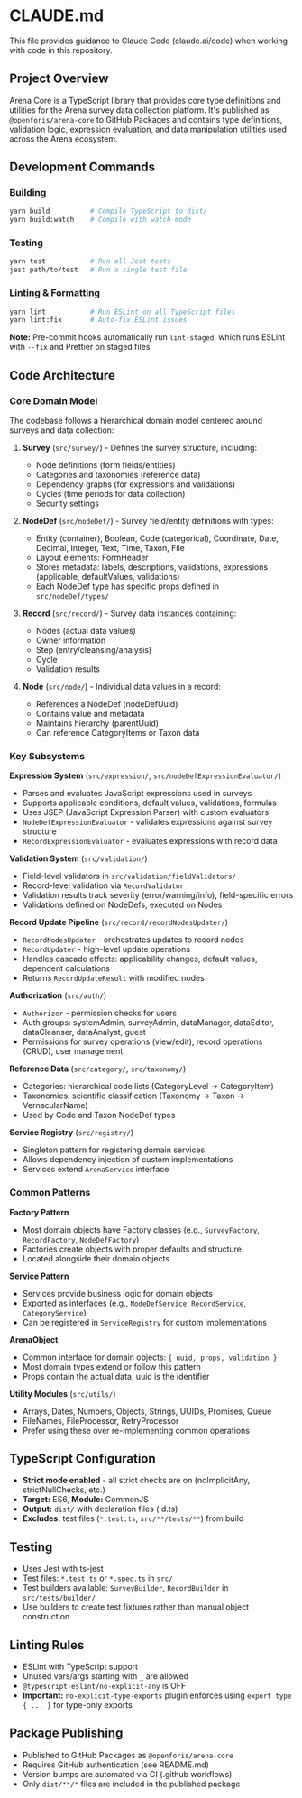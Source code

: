 # CLAUDE.md

This file provides guidance to Claude Code (claude.ai/code) when working with code in this repository.

## Project Overview

Arena Core is a TypeScript library that provides core type definitions and utilities for the Arena survey data collection platform. It's published as `@openforis/arena-core` to GitHub Packages and contains type definitions, validation logic, expression evaluation, and data manipulation utilities used across the Arena ecosystem.

## Development Commands

### Building

```bash
yarn build          # Compile TypeScript to dist/
yarn build:watch    # Compile with watch mode
```

### Testing

```bash
yarn test           # Run all Jest tests
jest path/to/test   # Run a single test file
```

### Linting & Formatting

```bash
yarn lint           # Run ESLint on all TypeScript files
yarn lint:fix       # Auto-fix ESLint issues
```

**Note:** Pre-commit hooks automatically run `lint-staged`, which runs ESLint with `--fix` and Prettier on staged files.

## Code Architecture

### Core Domain Model

The codebase follows a hierarchical domain model centered around surveys and data collection:

1. **Survey** (`src/survey/`) - Defines the survey structure, including:
   - Node definitions (form fields/entities)
   - Categories and taxonomies (reference data)
   - Dependency graphs (for expressions and validations)
   - Cycles (time periods for data collection)
   - Security settings

2. **NodeDef** (`src/nodeDef/`) - Survey field/entity definitions with types:
   - Entity (container), Boolean, Code (categorical), Coordinate, Date, Decimal, Integer, Text, Time, Taxon, File
   - Layout elements: FormHeader
   - Stores metadata: labels, descriptions, validations, expressions (applicable, defaultValues, validations)
   - Each NodeDef type has specific props defined in `src/nodeDef/types/`

3. **Record** (`src/record/`) - Survey data instances containing:
   - Nodes (actual data values)
   - Owner information
   - Step (entry/cleansing/analysis)
   - Cycle
   - Validation results

4. **Node** (`src/node/`) - Individual data values in a record:
   - References a NodeDef (nodeDefUuid)
   - Contains value and metadata
   - Maintains hierarchy (parentUuid)
   - Can reference CategoryItems or Taxon data

### Key Subsystems

**Expression System** (`src/expression/`, `src/nodeDefExpressionEvaluator/`)

- Parses and evaluates JavaScript expressions used in surveys
- Supports applicable conditions, default values, validations, formulas
- Uses JSEP (JavaScript Expression Parser) with custom evaluators
- `NodeDefExpressionEvaluator` - validates expressions against survey structure
- `RecordExpressionEvaluator` - evaluates expressions with record data

**Validation System** (`src/validation/`)

- Field-level validators in `src/validation/fieldValidators/`
- Record-level validation via `RecordValidator`
- Validation results track severity (error/warning/info), field-specific errors
- Validations defined on NodeDefs, executed on Nodes

**Record Update Pipeline** (`src/record/recordNodesUpdater/`)

- `RecordNodesUpdater` - orchestrates updates to record nodes
- `RecordUpdater` - high-level update operations
- Handles cascade effects: applicability changes, default values, dependent calculations
- Returns `RecordUpdateResult` with modified nodes

**Authorization** (`src/auth/`)

- `Authorizer` - permission checks for users
- Auth groups: systemAdmin, surveyAdmin, dataManager, dataEditor, dataCleanser, dataAnalyst, guest
- Permissions for survey operations (view/edit), record operations (CRUD), user management

**Reference Data** (`src/category/`, `src/taxonomy/`)

- Categories: hierarchical code lists (CategoryLevel → CategoryItem)
- Taxonomies: scientific classification (Taxonomy → Taxon → VernacularName)
- Used by Code and Taxon NodeDef types

**Service Registry** (`src/registry/`)

- Singleton pattern for registering domain services
- Allows dependency injection of custom implementations
- Services extend `ArenaService` interface

### Common Patterns

**Factory Pattern**

- Most domain objects have Factory classes (e.g., `SurveyFactory`, `RecordFactory`, `NodeDefFactory`)
- Factories create objects with proper defaults and structure
- Located alongside their domain objects

**Service Pattern**

- Services provide business logic for domain objects
- Exported as interfaces (e.g., `NodeDefService`, `RecordService`, `CategoryService`)
- Can be registered in `ServiceRegistry` for custom implementations

**ArenaObject**

- Common interface for domain objects: `{ uuid, props, validation }`
- Most domain types extend or follow this pattern
- Props contain the actual data, uuid is the identifier

**Utility Modules** (`src/utils/`)

- Arrays, Dates, Numbers, Objects, Strings, UUIDs, Promises, Queue
- FileNames, FileProcessor, RetryProcessor
- Prefer using these over re-implementing common operations

## TypeScript Configuration

- **Strict mode enabled** - all strict checks are on (noImplicitAny, strictNullChecks, etc.)
- **Target:** ES6, **Module:** CommonJS
- **Output:** `dist/` with declaration files (.d.ts)
- **Excludes:** test files (`*.test.ts`, `src/**/tests/**`) from build

## Testing

- Uses Jest with ts-jest
- Test files: `*.test.ts` or `*.spec.ts` in `src/`
- Test builders available: `SurveyBuilder`, `RecordBuilder` in `src/tests/builder/`
- Use builders to create test fixtures rather than manual object construction

## Linting Rules

- ESLint with TypeScript support
- Unused vars/args starting with `_` are allowed
- `@typescript-eslint/no-explicit-any` is OFF
- **Important:** `no-explicit-type-exports` plugin enforces using `export type { ... }` for type-only exports

## Package Publishing

- Published to GitHub Packages as `@openforis/arena-core`
- Requires GitHub authentication (see README.md)
- Version bumps are automated via CI (.github workflows)
- Only `dist/**/*` files are included in the published package
